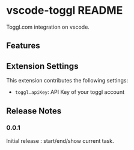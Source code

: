 # vscode-toggl README

Toggl.com integration on vscode.

## Features



## Extension Settings

This extension contributes the following settings:

* `toggl.apiKey`: API Key of your toggl account


## Release Notes


### 0.0.1

Initial release : start/end/show current task.